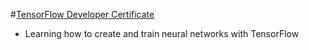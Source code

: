 #[TensorFlow Developer Certificate](https://www.tensorflow.org/certificate)
* Learning how to create and train neural networks with TensorFlow